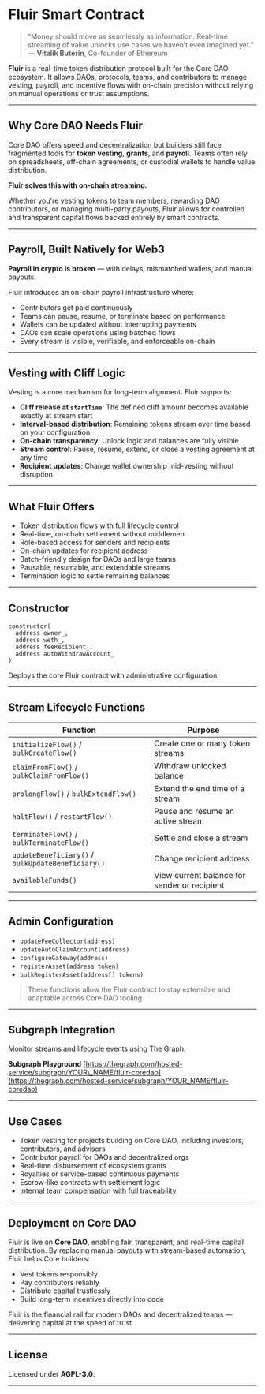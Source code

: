 

# Fluir Smart Contract

> “Money should move as seamlessly as information. Real-time streaming of value unlocks use cases we haven’t even imagined yet.”
> — **Vitalik Buterin**, Co-founder of Ethereum

**Fluir** is a real-time token distribution protocol built for the Core DAO ecosystem. It allows DAOs, protocols, teams, and contributors to manage vesting, payroll, and incentive flows with on-chain precision  without relying on manual operations or trust assumptions.

---

## Why Core DAO Needs Fluir

Core DAO offers speed and decentralization  but builders still face fragmented tools for **token vesting**, **grants**, and **payroll**. Teams often rely on spreadsheets, off-chain agreements, or custodial wallets to handle value distribution.

**Fluir solves this with on-chain streaming.**

Whether you're vesting tokens to team members, rewarding DAO contributors, or managing multi-party payouts, Fluir allows for controlled and transparent capital flows backed entirely by smart contracts.

---

## Payroll, Built Natively for Web3

**Payroll in crypto is broken** — with delays, mismatched wallets, and manual payouts.

Fluir introduces an on-chain payroll infrastructure where:

* Contributors get paid continuously
* Teams can pause, resume, or terminate based on performance
* Wallets can be updated without interrupting payments
* DAOs can scale operations using batched flows
* Every stream is visible, verifiable, and enforceable on-chain

---

## Vesting with Cliff Logic

Vesting is a core mechanism for long-term alignment. Fluir supports:

* **Cliff release at `startTime`**: The defined cliff amount becomes available exactly at stream start
* **Interval-based distribution**: Remaining tokens stream over time based on your configuration
* **On-chain transparency**: Unlock logic and balances are fully visible
* **Stream control**: Pause, resume, extend, or close a vesting agreement at any time
* **Recipient updates**: Change wallet ownership mid-vesting without disruption

---

## What Fluir Offers

* Token distribution flows with full lifecycle control
* Real-time, on-chain settlement without middlemen
* Role-based access for senders and recipients
* On-chain updates for recipient address
* Batch-friendly design for DAOs and large teams
* Pausable, resumable, and extendable streams
* Termination logic to settle remaining balances

---

## Constructor

```solidity
constructor(
  address owner_,
  address weth_,
  address feeRecipient_,
  address autoWithdrawAccount_
)
```

Deploys the core Fluir contract with administrative configuration.

---

## Stream Lifecycle Functions

| Function                                          | Purpose                                      |
| ------------------------------------------------- | -------------------------------------------- |
| `initializeFlow()` / `bulkCreateFlow()`           | Create one or many token streams             |
| `claimFromFlow()` / `bulkClaimFromFlow()`         | Withdraw unlocked balance                    |
| `prolongFlow()` / `bulkExtendFlow()`              | Extend the end time of a stream              |
| `haltFlow()` / `restartFlow()`                    | Pause and resume an active stream            |
| `terminateFlow()` / `bulkTerminateFlow()`         | Settle and close a stream                    |
| `updateBeneficiary()` / `bulkUpdateBeneficiary()` | Change recipient address                     |
| `availableFunds()`                                | View current balance for sender or recipient |

---

## Admin Configuration

* `updateFeeCollector(address)`
* `updateAutoClaimAccount(address)`
* `configureGateway(address)`
* `registerAsset(address token)`
* `bulkRegisterAsset(address[] tokens)`

> These functions allow the Fluir contract to stay extensible and adaptable across Core DAO tooling.

---

## Subgraph Integration

Monitor streams and lifecycle events using The Graph:

**Subgraph Playground**
[https://thegraph.com/hosted-service/subgraph/YOUR\_NAME/fluir-coredao](https://thegraph.com/hosted-service/subgraph/YOUR_NAME/fluir-coredao)

---

## Use Cases

* Token vesting for projects building on Core DAO, including investors, contributors, and advisors
* Contributor payroll for DAOs and decentralized orgs
* Real-time disbursement of ecosystem grants
* Royalties or service-based continuous payments
* Escrow-like contracts with settlement logic
* Internal team compensation with full traceability

---

## Deployment on Core DAO

Fluir is live on **Core DAO**, enabling fair, transparent, and real-time capital distribution. By replacing manual payouts with stream-based automation, Fluir helps Core builders:

* Vest tokens responsibly
* Pay contributors reliably
* Distribute capital trustlessly
* Build long-term incentives directly into code

Fluir is the financial rail for modern DAOs and decentralized teams — delivering capital at the speed of trust.

---

## License

Licensed under **AGPL-3.0**.

---

